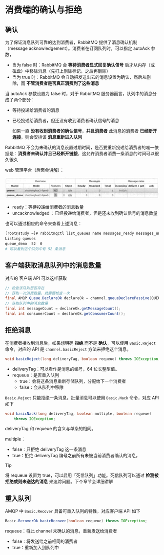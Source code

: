 # 消费端的确认与拒绝

## 确认

为了保证消息队列可靠的达到消费者，RabbitMQ 提供了消息确认机制（message acknowledgement）。消费者在订阅队列时，可以指定 autoAck 参数，

- 当为 false 时：RabbitMQ 会 **等待消费者显式回复确认信号** 后才从内存（或磁盘）中移除消息（先打上删除标记，之后再删除）
- 当为 true 时：RabbitMQ 会自动把发送出去的消息设置为确认，然后从删除，而 **不管消费者是否真正消费到了这些消息**

当 autoAck 参数设置为 false 时，对于 RabbitMQ 服务器而言，队列中的消息分成了两个部分：

- 等待投递给消费者的消息

- 已经投递给消费者，但还没有收到消费者确认信号的消息

  如果一直 **没有收到消费者的确认信号**，**并且消费者** 此消息的消费者 **已经断开连接**，则会安排该 **消息重新进入队列**

RabbitMQ 不会为未确认的消息设置过期时间，是否要重新投递给消费者的唯一依据是：**消费者未确认并且已经断开链接**，这允许消费者消费一条消息的时间可以很久很久

web 管理平台（后面会讲解）：

![image-20200624103616650](./assets/image-20200624103616650.png)

- ready：等待投递给消费者的消息数量
- uncacknowledged ：已经投递给消费者，但是还未收到确认信号的消息数量

也可以通过相应的命令来查看上述消息：

```bash
[root@study ~]# rabbitmqctl list_queues name messages_ready messages_unacknowledged
Listing queues
queue_demo	52	0
# 可以看到这个队列中有 52 条消息
```

## 客户端获取消息队列中的消息数量

对应的 客户端 API 可以这样获取

```java
// 检查该队列是否存在
// 获取一次消费数量，就需要检查一次
final AMQP.Queue.DeclareOk declareOk = channel.queueDeclarePassive(QUEUE_NAME);
// 获取队列中的消息数量
final int messageCount = declareOk.getMessageCount();
final int consumerCount = declareOk.getConsumerCount();
```

## 拒绝消息

在消费者接收到消息后，如果想明确 **拒绝** 而不是 **确认**，可以使用 `Basic.Reject` 命令，对应的 API 是 `channel.basicReject` 方法来拒绝这个消息。

```java
void basicReject(long deliveryTag, boolean requeue) throws IOException;
```

- deliveryTag：可以看作是消息的编号，64 位长整型值。
- requeue：是否重入队列
  - true：会将这条消息重新存储队列，分配给下一个消费者
  - false：会从队列中移除

`Basic.Reject` 只能拒绝一条消息，批量消息可以使用 `Basic.Nack` 命令，对应 API 如下

```java
void basicNack(long deliveryTag, boolean multiple, boolean requeue)
    throws IOException;
```

deliveryTag 和 requeue 的含义与单条的相同。

multiple：

- false：只拒绝 deliveryTag 这一条消息
- true：拒绝 deliveryTag 编号之前所有未被当前消费者确认的消息。

> [!TIP]

将 requeue 设置为 true，可以启用「死信队列」功能。死信队列可以通过 **检测被拒绝或则未送达的消息** 来追踪问题。下个章节会详细讲解



## 重入队列

AMQP 中 `Basic.Recover` 具备可重入队列的特性，对应客户端 API 如下

```java
Basic.RecoverOk basicRecover(boolean requeue) throws IOException;
```

requeue：将此 channel 未确认的消息，重新发送给消费者

- false：将发送给之前相同的消费者
- true：重新加入到队列中